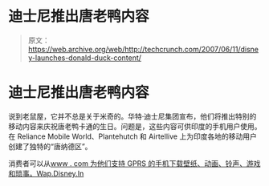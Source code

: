 # 迪士尼推出唐老鸭内容

> 原文：<https://web.archive.org/web/http://techcrunch.com/2007/06/11/disney-launches-donald-duck-content/>

# 迪士尼推出唐老鸭内容

说到老鼠屋，它并不总是关于米奇的。华特·迪士尼集团宣布，他们将推出特别的移动内容来庆祝唐老鸭卡通的生日。问题是，这些内容可供印度的手机用户使用。在 Reliance Mobile World、Plantehutch 和 Airtellive 上为印度各地的移动用户创建了独特的“唐纳德区”。

消费者可以从[www . com 为他们支持 GPRS 的手机下载壁纸、动画、铃声、游戏和琐事。Wap.Disney.In](https://web.archive.org/web/20130628172012/http://www.wap.disney.in/)